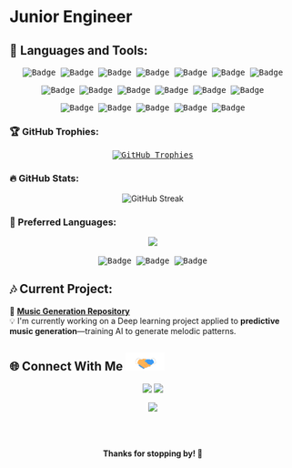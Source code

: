 # Junior Engineer

## 🚀 Languages and Tools:
<p align="center">
  <kbd>
    <img alt="Badge" src="https://img.shields.io/badge/python%20-%2314354C.svg?&style=for-the-badge&logo=python&logoColor=white"/>
    <img alt="Badge" src="https://img.shields.io/badge/jupyter_notebook%20-%23F37626.svg?&style=for-the-badge&logo=jupyter&logoColor=white"/>
    <img alt="Badge" src="https://img.shields.io/badge/node.js%20-%2343853D.svg?&style=for-the-badge&logo=node.js&logoColor=white"/>
    <img alt="Badge" src="https://img.shields.io/badge/javascript%20-%23323330.svg?&style=for-the-badge&logo=javascript&logoColor=%23F7DF1E"/>
    <img alt="Badge" src="https://img.shields.io/badge/dart-%230175C2.svg?&style=for-the-badge&logo=dart&logoColor=white"/>
    <img alt="Badge" src="https://img.shields.io/badge/flutter-%2302569B.svg?&style=for-the-badge&logo=flutter&logoColor=white"/>
    <img alt="Badge" src="https://img.shields.io/badge/c%2B%2B-%2300599C.svg?&style=for-the-badge&logo=c%2B%2B&logoColor=white"/>
  </kbd>
</p>

<p align="center">
  <kbd>
    <img alt="Badge" src="https://img.shields.io/badge/pytorch-%23EE4C2C.svg?&style=for-the-badge&logo=pytorch&logoColor=white"/>
    <img alt="Badge" src="https://img.shields.io/badge/keras-%23D00000.svg?&style=for-the-badge&logo=keras&logoColor=white"/>
    <img alt="Badge" src="https://img.shields.io/badge/tensorflow-%23FF6F00.svg?&style=for-the-badge&logo=tensorflow&logoColor=white"/>
    <img alt="Badge" src="https://img.shields.io/badge/opencv%20-%23FFBB00.svg?&style=for-the-badge&logo=Canonical&logoColor=white"/>
    <img alt="Badge" src="https://img.shields.io/badge/flask%20-%23000.svg?&style=for-the-badge&logo=flask&logoColor=white"/>
    <img alt="Badge" src="https://img.shields.io/badge/shell_script%20-%23121011.svg?&style=for-the-badge&logo=gnu-bash&logoColor=white"/>
  </kbd>
</p>

<p align="center">
  <kbd>
    <img alt="Badge" src="https://img.shields.io/badge/git-%23F05033.svg?&style=for-the-badge&logo=git&logoColor=white"/>
    <img alt="Badge" src="https://img.shields.io/badge/gitlab-%23181717.svg?&style=for-the-badge&logo=gitlab&logoColor=white"/>
    <img alt="Badge" src="https://img.shields.io/badge/sql-%230E4C97.svg?&style=for-the-badge&logo=mysql&logoColor=white"/>
    <img alt="Badge" src="https://img.shields.io/badge/php-%23778CFF.svg?&style=for-the-badge&logo=php&logoColor=white"/>
    <img alt="Badge" src="https://img.shields.io/badge/unity-%23000000.svg?&style=for-the-badge&logo=unity&logoColor=white"/>
  </kbd>
</p>

### 🏆 GitHub Trophies:
<p align="center">
  <kbd>
    <a href="https://github.com/eduardblbulyan">
      <img src="https://github-profile-trophy.vercel.app/?username=maxarasta&theme=darkhub&no-bg=true&no-frame=true&count=5&margin-w=10&rank=SSS,SS,S,AAA,AA,A,B&column=-1" alt="GitHub Trophies"/>
    </a>
  </kbd>
</p>

### 🔥 GitHub Stats:
<p align="center">
  <img src="https://github-readme-streak-stats.herokuapp.com/?user=maxarasta&theme=radical" alt="GitHub Streak"/>
</p>

### 🚀 Preferred Languages:
<p align="center">
  <img src="https://github-readme-stats.vercel.app/api/top-langs/?username=maxarasta&layout=compact&langs_count=6&theme=radical"/>
</p>

<p align="center">
  <kbd>
    <img alt="Badge" src="https://img.shields.io/badge/javascript-%23F7DF1E.svg?&style=for-the-badge&logo=javascript&logoColor=black"/>
    <img alt="Badge" src="https://img.shields.io/badge/python-%2314354C.svg?&style=for-the-badge&logo=python&logoColor=white"/>
    <img alt="Badge" src="https://img.shields.io/badge/c%2B%2B-%2300599C.svg?&style=for-the-badge&logo=c%2B%2B&logoColor=white"/>
  </kbd>
</p>

## 🎶 Current Project:
🔗 <a href="https://github.com/maxarasta/Music-generation"><b>Music Generation Repository</b></a>  
💡 I'm currently working on a Deep learning project applied to **predictive music generation**—training AI to generate melodic patterns.



## 🌐 Connect With Me <img src="https://github.com/SatYu26/SatYu26/blob/master/Assets/Handshake.gif" height="32px">
<p align="center">
  <a href="https://github.com/maxarasta"><img src="https://img.shields.io/badge/GitHub-%23181717.svg?&style=for-the-badge&logo=github&logoColor=white"/></a>
  <a href="https://linkedin.com/in/maxime-beaudoin-39035b1b7"><img src="https://img.shields.io/badge/LinkedIn-%230077B5.svg?&style=for-the-badge&logo=linkedin&logoColor=white"/></a>
</p>

<p align="center"><img src="https://visitor-badge.laobi.icu/badge?page_id=maxarasta"/></p>
<br><br>
<p align="center">
  <strong>Thanks for stopping by! 🚀</strong>
</p>

<!--  Acknowledgement: https://github.com/maxarasta/github-readme-stats -->
